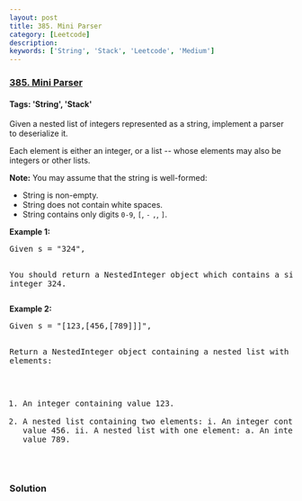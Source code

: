 ```yaml
---
layout: post
title: 385. Mini Parser
category: [Leetcode]
description: 
keywords: ['String', 'Stack', 'Leetcode', 'Medium']
---
```

### [385. Mini Parser](https://leetcode.com/problems/mini-parser)

#### Tags: 'String', 'Stack'

<div class="content__u3I1 question-content__JfgR"><div><p>Given a nested list of integers represented as a string, implement a parser to deserialize it.</p>
<p>Each element is either an integer, or a list -- whose elements may also be integers or other lists.</p>
<p><b>Note:</b>
You may assume that the string is well-formed:
</p><ul>
<li>String is non-empty.</li>
<li>String does not contain white spaces.</li>
<li>String contains only digits <code>0-9</code>, <code>[</code>, <code>-</code> <code>,</code>, <code>]</code>.</li>
</ul>
<p></p>
<p><b>Example 1:</b>
</p><pre>Given s = "324",

You should return a NestedInteger object which contains a single integer 324.
</pre>
<p></p>
<p><b>Example 2:</b>
</p><pre>Given s = "[123,[456,[789]]]",

Return a NestedInteger object containing a nested list with 2 elements:

1. An integer containing value 123.
2. A nested list containing two elements:
    i.  An integer containing value 456.
    ii. A nested list with one element:
         a. An integer containing value 789.
</pre>
<p></p></div></div>

### Solution
